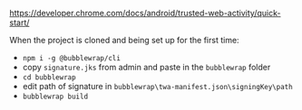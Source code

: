 https://developer.chrome.com/docs/android/trusted-web-activity/quick-start/

When the project is cloned and being set up for the first time:
* `npm i -g @bubblewrap/cli`
* copy `signature.jks` from admin and paste in the `bubblewrap` folder
* `cd bubblewrap`
* edit path of signature in `bubblewrap\twa-manifest.json\signingKey\path`
* `bubblewrap build`

